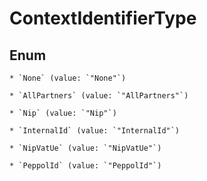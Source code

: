 
# ContextIdentifierType

## Enum


    * `None` (value: `"None"`)

    * `AllPartners` (value: `"AllPartners"`)

    * `Nip` (value: `"Nip"`)

    * `InternalId` (value: `"InternalId"`)

    * `NipVatUe` (value: `"NipVatUe"`)

    * `PeppolId` (value: `"PeppolId"`)



